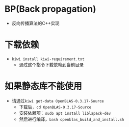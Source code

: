 # BP(Back propagation)
- 反向传播算法的C++实现

# 下载依赖
- `kiwi install kiwi-requirement.txt`
    - 通过这个指令下载依赖到当前目录

# 如果静态库不能使用
- 请通过`kiwi get-data OpenBLAS-0.3.17-Source`
    - 下载后，`cd OpenBLAS-0.3.17-Source`
    - 安装依赖项：`sudo apt install liblapack-dev`
    - 然后进行编译，`bash openblas_build_and_install.sh`